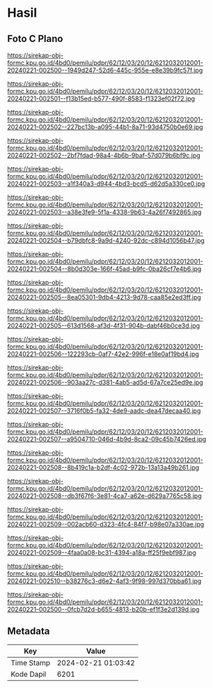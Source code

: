 # Hasil

## Foto C Plano

https://sirekap-obj-formc.kpu.go.id/4bd0/pemilu/pdpr/62/12/03/20/12/6212032012001-20240221-002500--1949d247-52d6-445c-955e-e8e39b9fc57f.jpg

https://sirekap-obj-formc.kpu.go.id/4bd0/pemilu/pdpr/62/12/03/20/12/6212032012001-20240221-002501--f13b15ed-b577-490f-8583-f1323ef02f72.jpg

https://sirekap-obj-formc.kpu.go.id/4bd0/pemilu/pdpr/62/12/03/20/12/6212032012001-20240221-002502--227bc13b-a095-44b1-8a71-93d4750b0e69.jpg

https://sirekap-obj-formc.kpu.go.id/4bd0/pemilu/pdpr/62/12/03/20/12/6212032012001-20240221-002502--2bf7fdad-98a4-4b6b-9baf-57d079b6bf9c.jpg

https://sirekap-obj-formc.kpu.go.id/4bd0/pemilu/pdpr/62/12/03/20/12/6212032012001-20240221-002503--a1f340a3-d944-4bd3-bcd5-d62d5a330ce0.jpg

https://sirekap-obj-formc.kpu.go.id/4bd0/pemilu/pdpr/62/12/03/20/12/6212032012001-20240221-002503--a38e3fe9-5f1a-4338-9b63-4a26f7492865.jpg

https://sirekap-obj-formc.kpu.go.id/4bd0/pemilu/pdpr/62/12/03/20/12/6212032012001-20240221-002504--b79dbfc8-9a9d-4240-92dc-c894d1056b47.jpg

https://sirekap-obj-formc.kpu.go.id/4bd0/pemilu/pdpr/62/12/03/20/12/6212032012001-20240221-002504--8b0d303e-166f-45ad-b9fc-0ba26cf7e4b6.jpg

https://sirekap-obj-formc.kpu.go.id/4bd0/pemilu/pdpr/62/12/03/20/12/6212032012001-20240221-002505--8ea05301-9db4-4213-9d78-caa85e2ed3ff.jpg

https://sirekap-obj-formc.kpu.go.id/4bd0/pemilu/pdpr/62/12/03/20/12/6212032012001-20240221-002505--613d1568-af3d-4f31-904b-dabf46b0ce3d.jpg

https://sirekap-obj-formc.kpu.go.id/4bd0/pemilu/pdpr/62/12/03/20/12/6212032012001-20240221-002506--122293cb-0af7-42e2-996f-e18e0af19bd4.jpg

https://sirekap-obj-formc.kpu.go.id/4bd0/pemilu/pdpr/62/12/03/20/12/6212032012001-20240221-002506--903aa27c-d381-4ab5-ad5d-67a7ce25ed9e.jpg

https://sirekap-obj-formc.kpu.go.id/4bd0/pemilu/pdpr/62/12/03/20/12/6212032012001-20240221-002507--3716f0b5-fa32-4de9-aadc-dea47decaa40.jpg

https://sirekap-obj-formc.kpu.go.id/4bd0/pemilu/pdpr/62/12/03/20/12/6212032012001-20240221-002507--a9504710-046d-4b9d-8ca2-09c45b7426ed.jpg

https://sirekap-obj-formc.kpu.go.id/4bd0/pemilu/pdpr/62/12/03/20/12/6212032012001-20240221-002508--8b419c1a-b2df-4c02-972b-13a13a49b261.jpg

https://sirekap-obj-formc.kpu.go.id/4bd0/pemilu/pdpr/62/12/03/20/12/6212032012001-20240221-002508--db3f67f6-3e81-4ca7-a62e-d629a7765c58.jpg

https://sirekap-obj-formc.kpu.go.id/4bd0/pemilu/pdpr/62/12/03/20/12/6212032012001-20240221-002509--002acb60-d323-4fc4-84f7-b98e07a330ae.jpg

https://sirekap-obj-formc.kpu.go.id/4bd0/pemilu/pdpr/62/12/03/20/12/6212032012001-20240221-002509--4faa0a08-bc31-4394-a18a-ff25f9ebf987.jpg

https://sirekap-obj-formc.kpu.go.id/4bd0/pemilu/pdpr/62/12/03/20/12/6212032012001-20240221-002510--b38276c3-d6e2-4af3-9f98-997d370bba61.jpg

https://sirekap-obj-formc.kpu.go.id/4bd0/pemilu/pdpr/62/12/03/20/12/6212032012001-20240221-002500--0fcb7d2d-b655-4813-b20b-ef1f3e2d139d.jpg


## Metadata

| Key        | Value               |
| ---------- | ------------------- |
| Time Stamp | 2024-02-21 01:03:42 |
| Kode Dapil | 6201                |



